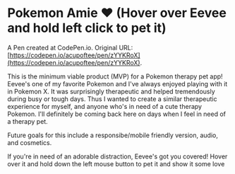 # Pokemon Amie ❤️ (Hover over Eevee and hold left click to pet it)
 A Pen created at CodePen.io. Original URL: [https://codepen.io/acupoftee/pen/zYYKRoX](https://codepen.io/acupoftee/pen/zYYKRoX).

 This is the minimum viable product (MVP) for a Pokemon therapy pet app! Eevee's one of my favorite Pokemon and I've always enjoyed playing with it in Pokemon X. It was surprisingly therapeutic and helped tremendously during busy or tough days. Thus I wanted to create a similar therapeutic experience for myself, and anyone who's in need of a cute therapy Pokemon.  I'll definitely be coming back here on days when I feel in need of a therapy pet.

Future goals for this include a responsibe/mobile friendly version, audio, and cosmetics.

If you're in need of an adorable distraction, Eevee's got you covered! Hover over it and hold down the left mouse button to pet it and show it some love
